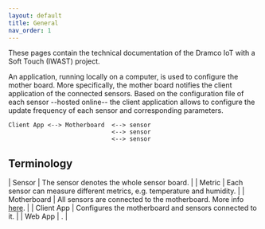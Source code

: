 ```yaml
---
layout: default
title: General
nav_order: 1
---
```


These pages contain the technical documentation of the Dramco IoT with a Soft Touch (IWAST) project.


An application, running locally on a computer, is used to configure the mother board. More specifically, the mother board notifies the client application of the connected sensors. Based on the configuration file of each sensor --hosted online-- the client application allows to configure the update frequency of each sensor and corresponding parameters. 


```
Client App <--> Motherboard  <--> sensor
                             <--> sensor
                             <--> sensor
```


## Terminology


| Sensor | The sensor denotes the whole sensor board. |
| Metric | Each sensor can measure different metrics, e.g. temperature and humidity. |
| Motherboard | All sensors are connected to the motherboard. More info [here](motherboard/). |
| Client App  | Configures the motherboard and sensors connected to it. |
| Web App  | . |
